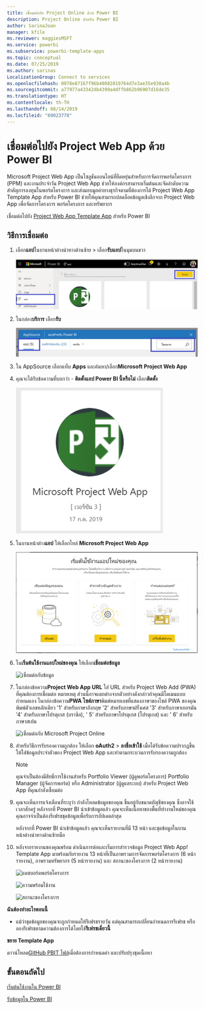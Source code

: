 ```yaml
---
title: เชื่อมต่อกับ Project Online ด้วย Power BI
description: Project Online สำหรับ Power BI
author: SarinaJoan
manager: kfile
ms.reviewer: maggiesMSFT
ms.service: powerbi
ms.subservice: powerbi-template-apps
ms.topic: conceptual
ms.date: 07/25/2019
ms.author: sarinas
LocalizationGroup: Connect to services
ms.openlocfilehash: 0978e87167f96b40082819764d7e3ae35e930a4b
ms.sourcegitcommit: a77977a43342db4399a4dffb862b96907d16de35
ms.translationtype: HT
ms.contentlocale: th-TH
ms.lasthandoff: 08/14/2019
ms.locfileid: "69023778"
---
```

# <a name="connect-to-project-web-app-with-power-bi"></a>เชื่อมต่อไปยัง Project Web App ด้วย Power BI
Microsoft Project Web App เป็นโซลูชันออนไลน์ที่ยืดหยุ่นสำหรับการจัดการพอร์ตโครงการ (PPM) และงานประจำวัน Project Web App ช่วยให้องค์กรสามารถเริ่มต้นและจัดลำดับความสำคัญการลงทุนในพอร์ตโครงการ และส่งมอบมูลค่าทางธุรกิจตามที่ต้องการได้ Project Web App Template App สำหรับ Power BI ช่วยให้คุณสามารถปลดล็อคข้อมูลเชิงลึกจาก Project Web App เพื่อจัดการโครงการ พอร์ตโครงการ และทรัพยากร

เชื่อมต่อไปยัง [Project Web App Template App](https://appsource.microsoft.com/product/power-bi/pbi_msprojectonline.pbi-microsoftprojectwebapp) สำหรับ Power BI

## <a name="how-to-connect"></a>วิธีการเชื่อมต่อ

1. เลือก**แอป**ในบานหน้าต่างนำทางด้านซ้าย > เลือก**รับแอป**ในมุมบนขวา

    ![รับแอป](media/service-connect-to-project-online/GetApps.png)

2. ในกล่อง**บริการ** เลือก**รับ**
   
   ![AppSource](media/service-connect-to-project-online/AppSource.png)
3. ใน AppSource เลือกแท็บ **Apps** และค้นหา/เลือก**Microsoft Project Web App**
   
4. คุณจะได้รับข้อความที่บอกว่า - **ติดตั้งแอป Power BI นี้หรือไม่** เลือก**ติดตั้ง** 

   ![ติดตั้งเว็บโครงการ](media/service-connect-to-project-online/ProjectTile.png)
5. ในบานหน้าต่าง**แอป** ให้เลือกไทล์ **Microsoft Project Web App** 
   
   ![Microsoft Project Web App](media/service-connect-to-project-online/getstarted.png)
6. ใน**เริ่มต้นใช้งานแอปใหม่ของคุณ** ให้เลือก**เชื่อมต่อข้อมูล**
   
   ![เชื่อมต่อกับข้อมูล](media/service-connect-to-project-online/mproject.png)
7. ในกล่องข้อความ**Project Web App URL** ใส่ URL สำหรับ Project Web Add (PWA) ที่คุณต้องการเชื่อมต่อ  หมายเหตุ ส่วนนี้อาจแตกต่างจากตัวอย่างดังกล่าวถ้าคุณมีโดเมนแบบกำหนดเอง ในกล่องข้อความ**PWA ไซต์ภาษา**พิมพ์หมายเลขที่แสดงภาษาของไซต์ PWA ของคุณ พิมพ์ตัวเลขหลักเดียว '1' สำหรับภาษาอังกฤษ '2' สำหรับภาษาฝรั่งเศส '3' สำหรับภาษาเยอรมัน '4' สำหรับภาษาโปรตุเกส (บราซิล), ' 5' สำหรับภาษาโปรตุเกส (โปรตุเกส) และ ' 6' สำหรับภาษาสเปน 
   
   ![เชื่อมต่อกับ Microsoft Project Online](media/service-connect-to-project-online/params.png)
8. สำหรับวิธีการรับรองความถูกต้อง ให้เลือก **oAuth2** \> **ลงชื่อเข้าใช้** เมื่อได้รับข้อความปรากฏขึ้น ให้ใส่ข้อมูลประจำตัวของ Project Web App และทำตามกระบวนการรับรองความถูกต้อง

    > [!NOTE]
    > คุณจำเป็นต้องมีสิทธิ์การใช้งานสำหรับ Portfolio Viewer (ผู้ดูพอร์ตโครงการ) Portfolio Manager (ผู้จัดการพอร์ต) หรือ Administrator (ผู้ดูแลระบบ) สำหรับ Project Web App ที่คุณกำลังเชื่อมต่อ

9. คุณจะเห็นการแจ้งเตือนที่ระบุว่า กำลังโหลดข้อมูลของคุณ ขึ้นอยู่กับขนาดบัญชีของคุณ ซึ่งอาจใช้เวลาสักครู่ หลังจากที่ Power BI นำเข้าข้อมูลแล้ว คุณจะเห็นเนื้อหาของพื้นที่ทำงานใหม่ของคุณ คุณอาจจำเป็นต้องรีเฟรชชุดข้อมูลเพื่อรับการอัปเดตล่าสุด 

    หลังจากที่ Power BI นำเข้าข้อมูลแล้ว คุณจะเห็นรายงานที่มี 13 หน้า และชุดข้อมูลในบานหน้าต่างนำทางด้านซ้ายมือ 

10. หลังจากรายงานของคุณพร้อม ดำเนินการต่อและเริ่มการสำรวจข้อมูล Project Web App! Template App มาพร้อมกับรายงาน 13 หน้าที่เป็นภาพรวมการจัดการพอร์ตโครงการ (6 หน้ารายงาน), ภาพรวมทรัพยากร (5 หน้ารายงาน) และ สถานะของโครงการ (2 หน้ารายงาน) 

    ![แดชบอร์ดพอร์ตโครงการ](media/service-connect-to-project-online/report1.png)
   
    ![ความพร้อมใช้งาน](media/service-connect-to-project-online/report3.png)
   
    ![สถานะของโครงการ](media/service-connect-to-project-online/report2.png)

**ฉันต้องทำอะไรตอนนี้**

* แม้ว่าชุดข้อมูลของคุณจะถูกกำหนดให้รีเฟรชรายวัน แต่คุณสามารถเปลี่ยนกำหนดการรีเฟรช หรือลองรีเฟรชตามความต้องการได้โดยใช้**รีเฟรชเดี๋ยวนี้**

**ขยาย Template App**

ดาวน์โหลด[GitHub PBIT ไฟล์](https://github.com/OfficeDev/Project-Power-BI-Content-Packs)เมื่อต้องการกำหนดค่า และปรับปรุงชุดเนื้อหา

## <a name="next-steps"></a>ขั้นตอนถัดไป
[เริ่มต้นใช้งานใน Power BI](service-get-started.md)

[รับข้อมูลใน Power BI](service-get-data.md)

